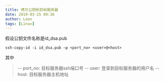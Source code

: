 ```yaml
---
title: 拷贝公钥到目标服务器
date: 2019-03-25 09:36
author: Leon
tags: [Linux]
---
```


假设公钥文件名称是id_dsa.pub
```
ssh-copy-id -i id_dsa.pub –p <port_no> <user>@<host>
```

其中

> -- port_no: 目标服务器ssh端口号 
> -- user: 登录到目标服务器的用户名 
> -- host: 目标服务器主机地址 